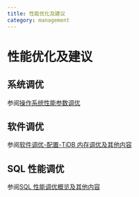 ```yaml
---
title: 性能优化及建议
category: management
---
```


# 性能优化及建议

## 系统调优

参阅[操作系统性能参数调优](https://docs.pingcap.com/zh/tidb/stable/tune-operating-system)

## 软件调优

参阅[软件调优-配置-TiDB 内存调优及其他内容](https://docs.pingcap.com/zh/tidb/stable/configure-memory-usage)

## SQL 性能调优

参阅[SQL 性能调优概览及其他内容](https://docs.pingcap.com/zh/tidb/stable/sql-tuning-overview)


